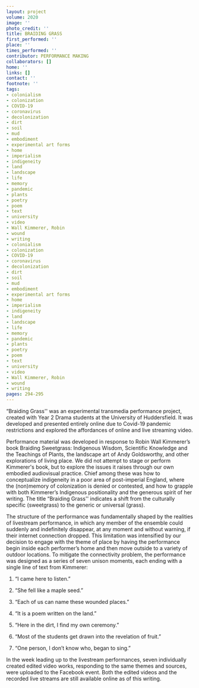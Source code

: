 ```yaml
---
layout: project
volume: 2020
image: ''
photo_credit: ''
title: BRAIDING GRASS
first_performed: ''
place: ''
times_performed: ''
contributor: PERFORMANCE MAKING
collaborators: []
home: ''
links: []
contact: ''
footnote: ''
tags:
- colonialism
- colonization
- COVID-19
- coronavirus
- decolonization
- dirt
- soil
- mud
- embodiment
- experimental art forms
- home
- imperialism
- indigeneity
- land
- landscape
- life
- memory
- pandemic
- plants
- poetry
- poem
- text
- university
- video
- Wall Kimmerer, Robin
- wound
- writing
- colonialism
- colonization
- COVID-19
- coronavirus
- decolonization
- dirt
- soil
- mud
- embodiment
- experimental art forms
- home
- imperialism
- indigeneity
- land
- landscape
- life
- memory
- pandemic
- plants
- poetry
- poem
- text
- university
- video
- Wall Kimmerer, Robin
- wound
- writing
pages: 294-295
---
```


“Braiding Grass'' was an experimental transmedia performance project, created with Year 2 Drama students at the University of Huddersfield. It was developed and presented entirely online due to Covid-19 pandemic restrictions and explored the affordances of online and live streaming video.

Performance material was developed in response to Robin Wall Kimmerer’s book <span class="ITALIC">Braiding Sweetgrass: Indigenous Wisdom, Scientific Knowledge and the Teachings of Plants</span>, the landscape art of Andy Goldsworthy, and other explorations of living place. We did not attempt to stage or perform Kimmerer's book, but to explore the issues it raises through our own embodied audiovisual practice. Chief among these was how to conceptualize indigeneity in a poor area of post-imperial England, where the (non)memory of colonization is denied or contested, and how to grapple with both Kimmerer’s Indigenous positionality and the generous spirit of her writing. The title “Braiding Grass'' indicates a shift from the culturally specific (sweetgrass) to the generic or universal (grass).

The structure of the performance was fundamentally shaped by the realities of livestream performance, in which any member of the ensemble could suddenly and indefinitely disappear, at any moment and without warning, if their internet connection dropped. This limitation was intensified by our decision to engage with the theme of place by having the performance begin inside each performer’s home and then move outside to a variety of outdoor locations. To mitigate the connectivity problem, the performance was designed as a series of seven unison moments, each ending with a single line of text from Kimmerer:

1. “I came here to listen.”

2. “She fell like a maple seed.”

3. “Each of us can name these wounded places.”

4. “It is a poem written on the land.”

5. “Here in the dirt, I find my own ceremony.”

6. “Most of the students get drawn into the revelation of fruit.”

7. “One person, I don’t know who, began to sing.”

In the week leading up to the livestream performances, seven individually created edited video works, responding to the same themes and sources, were uploaded to the Facebook event. Both the edited videos and the recorded live streams are still available online as of this writing.